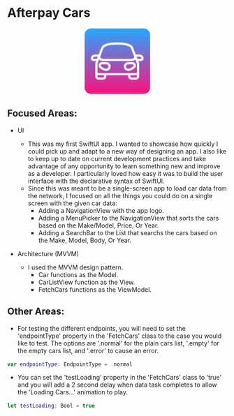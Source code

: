 # Afterpay Cars

<p align="center"><img src="https://github.com/Dmurph21/AfterpayCars/blob/main/AppIcon.png?raw=true" width="150"></p>

## Focused Areas:

- UI
    - This was my first SwiftUI app. I wanted to showcase how quickly I could pick up and adapt to a new way of designing an app. I also like to keep up to date on current development practices and take advantage of any opportunity to learn something new and improve as a developer. I particularly loved how easy it was to build the user interface with the declarative syntax of SwiftUI.
    - Since this was meant to be a single-screen app to load car data from the network, I focused on all the things you could do on a single screen with the given car data: 
        - Adding a NavigationView with the app logo.
        - Adding a MenuPicker to the NavigationView that sorts the cars based on the Make/Model, Price, Or Year.
        - Adding a SearchBar to the List that searchs the cars based on the Make, Model, Body, Or Year.

- Architecture (MVVM)
    - I used the MVVM design pattern.
        - Car functions as the Model.
        - CarListView function as the View.
        - FetchCars functions as the ViewModel.

## Other Areas:

- For testing the different endpoints, you will need to set the 'endpointType' property in the 'FetchCars' class to the case you would like to test. The options are '.normal' for the plain cars list, '.empty' for the empty cars list, and '.error' to cause an error.

```Swift
var endpointType: EndpointType = .normal
```

- You can set the 'testLoading' property in the 'FetchCars' class to 'true' and you will add a 2 second delay when data task completes to allow the 'Loading Cars...' animation to play.

```Swift
let testLoading: Bool = true
```


